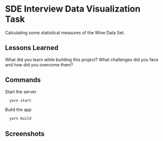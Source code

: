 
# SDE Interview Data Visualization Task


Calculating some statistical measures of the Wine Data Set.

## Lessons Learned

What did you learn while building this project? What challenges did you face and how did you overcome them?


## Commands

Start the server

```bash
  yarn start
```

Build the app

```bash
  yarn build
```



## Screenshots


